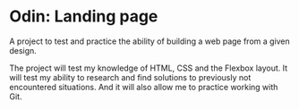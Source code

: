 # Odin: Landing page

A project to test and practice the ability of building a web page from a given design.

The project will test my knowledge of HTML, CSS and the Flexbox layout. It will test my ability to research and find solutions to previously not encountered situations. And it will also allow me to practice working with Git.